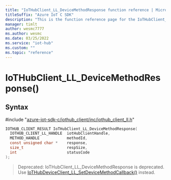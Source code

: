 ```yaml
---                             
title: "IoTHubClient_LL_DeviceMethodResponse function reference | Microsoft Docs" 
titleSuffix: "Azure IoT C SDK"            
description: "This is the function reference page for the IoTHubClient_LL_DeviceMethodResponse() function in the Azure IoT C SDK. This SDK is used with Azure IoT Hub and Azure IoT Hub Device Provisioning Service"            
manager: timlt                 
author: wesmc7777              
ms.author: wesmc               
ms.date: 03/25/2022                    
ms.service: "iot-hub"             
ms.custom: ""                
ms.topic: "reference"        
---                            
```


# IoTHubClient_LL_DeviceMethodResponse()

## Syntax

\#include "[azure-iot-sdk-c/iothub_client/inc/iothub_client_ll.h](../iothub-client-ll-h.md)"  
```C
IOTHUB_CLIENT_RESULT IoTHubClient_LL_DeviceMethodResponse(
  IOTHUB_CLIENT_LL_HANDLE  iotHubClientHandle,
  METHOD_HANDLE            methodId,
  const unsigned char *    response,
  size_t                   respSize,
  int                      statusCode
);
```

> Deprecated: IoTHubClient_LL_DeviceMethodResponse is deprecated. Use [IoTHubDeviceClient_LL_SetDeviceMethodCallback()](../iothub-device-client-ll-h/iothubdeviceclient-ll-setdevicemethodcallback.md) instead.

